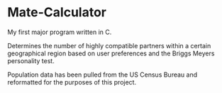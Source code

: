 # Mate-Calculator

My first major program written in C. 

Determines the number of highly compatible partners within a certain geographical region based on user preferences and the Briggs Meyers personality test.

Population data has been pulled from the US Census Bureau and reformatted for the purposes of this project.
